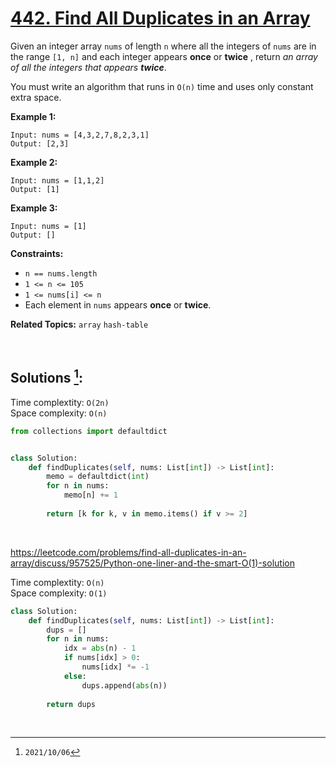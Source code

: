 # [442. Find All Duplicates in an Array](https://leetcode.com/problems/find-all-duplicates-in-an-array)
Given an integer array `nums` of length `n` where all the integers of `nums` are in the range `[1, n]` and each integer appears **once** or **twice** , return _an array of all the integers that appears **twice**_.

You must write an algorithm that runs in `O(n)` time and uses only constant extra space.



**Example 1:**

    Input: nums = [4,3,2,7,8,2,3,1]
    Output: [2,3]


**Example 2:**

    Input: nums = [1,1,2]
    Output: [1]


**Example 3:**

    Input: nums = [1]
    Output: []




**Constraints:**

  * `n == nums.length`
  * `1 <= n <= 105`
  * `1 <= nums[i] <= n`
  * Each element in `nums` appears **once** or **twice**.



**Related Topics:** `array` `hash-table`

<br>

## Solutions [^1]:

Time complextity: `O(2n)` <br>
Space complexity: `O(n)`

```python
from collections import defaultdict


class Solution:
    def findDuplicates(self, nums: List[int]) -> List[int]:
        memo = defaultdict(int)
        for n in nums:
            memo[n] += 1
            
        return [k for k, v in memo.items() if v >= 2]
```

<br>

https://leetcode.com/problems/find-all-duplicates-in-an-array/discuss/957525/Python-one-liner-and-the-smart-O(1)-solution

Time complextity: `O(n)` <br>
Space complexity: `O(1)`

```python
class Solution:
    def findDuplicates(self, nums: List[int]) -> List[int]:
        dups = []
        for n in nums:
            idx = abs(n) - 1
            if nums[idx] > 0:
                nums[idx] *= -1
            else:
                dups.append(abs(n))
            
        return dups
```

<br>

[^1]: `2021/10/06`
